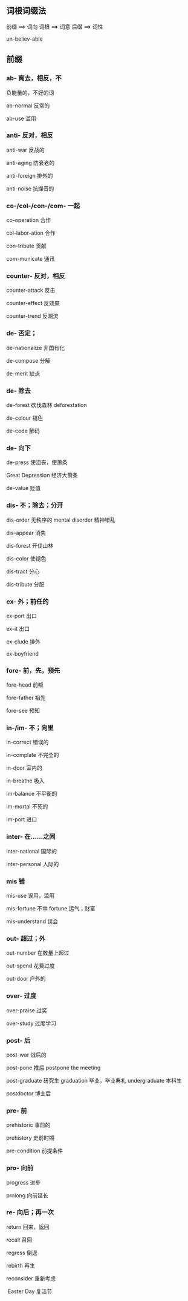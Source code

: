 ## 词根词缀法

前缀 ==> 词向
词根 ==> 词意
后缀 ==> 词性

un-believ-able

## 前缀

### ab- 离去，相反，不

负能量的，不好的词

ab-normal 反常的

ab-use 滥用

### anti- 反对，相反

anti-war 反战的

anti-aging 防衰老的

anti-foreign 排外的

anti-noise 抗燥音的

### co-/col-/con-/com- 一起

co-operation 合作

col-labor-ation 合作

con-tribute 贡献

com-municate 通讯

### counter- 反对，相反

counter-attack 反击

counter-effect 反效果

counter-trend 反潮流

### de- 否定；

de-nationalize 非国有化

de-compose 分解

de-merit 缺点

### de- 除去

de-forest 砍伐森林 deforestation

de-colour 褪色

de-code 解码

### de- 向下

de-press 使沮丧，使萧条

Great Depression 经济大萧条

de-value 贬值

### dis- 不；除去；分开

dis-order 无秩序的 mental disorder 精神错乱

dis-appear 消失

dis-forest 开伐山林

dis-color 使褪色

dis-tract 分心

dis-tribute 分配

### ex- 外；前任的

ex-port 出口

ex-it 出口

ex-clude 排外

ex-boyfriend

### fore- 前，先，预先

fore-head 前额

fore-father 祖先

fore-see 预知

### in-/im- 不；向里

in-correct 错误的

in-complate 不完全的

in-door 室内的

in-breathe 吸入

im-balance 不平衡的

im-mortal 不死的

im-port 进口

### inter- 在……之间

inter-national 国际的

inter-personal 人际的

### mis 错

mis-use 误用，滥用

mis-fortune 不幸 fortune 运气；财富

mis-understand 误会

### out- 超过；外

out-number 在数量上超过

out-spend 花费过度

out-door 户外的

### over- 过度

over-praise 过奖

over-study 过度学习

### post- 后

post-war 战后的

post-pone 推后 postpone the meeting

post-graduate 研究生 graduation 毕业，毕业典礼 undergraduate 本科生

postdoctor 博士后

### pre- 前

prehistoric 事前的

prehistory 史前时期

pre-condition 前提条件

### pro- 向前

progress 进步

prolong 向前延长

### re- 向后；再一次

return 回来，返回

recall 召回

regress 倒退

rebirth 再生

reconsider 重新考虑

​ Easter Day 复活节
